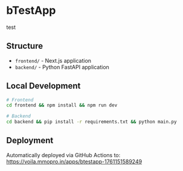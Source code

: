 # bTestApp

test

## Structure
- `frontend/` - Next.js application
- `backend/` - Python FastAPI application

## Local Development
```bash
# Frontend
cd frontend && npm install && npm run dev

# Backend
cd backend && pip install -r requirements.txt && python main.py
```

## Deployment
Automatically deployed via GitHub Actions to: https://voila.mmopro.in/apps/btestapp-1761151589249